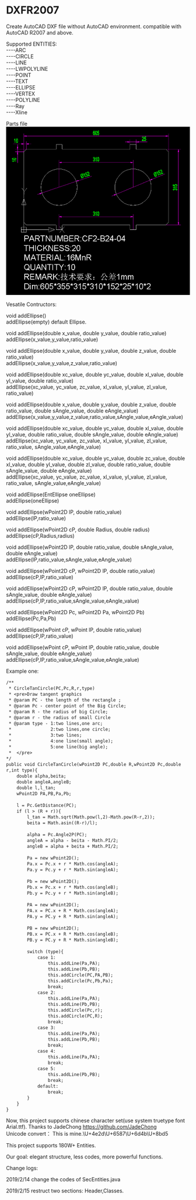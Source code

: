 # DXFR2007
Create AutoCAD DXF file without AutoCAD environment. compatible with AutoCAD R2007 and above.

Supported ENTITIES:<BR>
----ARC<BR>
----CIRCLE<BR>
----LINE<BR>
----LWPOLYLINE<BR>
----POINT<BR>
----TEXT<BR>
----ELLIPSE<BR>
----VERTEX<BR>
----POLYLINE<BR>
 ----Ray<BR>
 ----Xline<BR>
  
Parts file<br>
<img src="examples/R2K_Parts.png" alt="parts" style="max-width:100%;">


  Vesatile Contructors:
  
void	addEllipse()<BR>
addEllipse(empty) default Ellipse.

void	addEllipse(double x_value, double y_value, double ratio_value)<BR>
addEllipse(x_value,y_value,ratio_value)

void	addEllipse(double x_value, double y_value, double z_value, double ratio_value)<BR>
addEllipse(x_value,y_value,z_value,ratio_value)

void	addEllipse(double xc_value, double yc_value, double xl_value, double yl_value, double ratio_value)<BR>
addEllipse(xc_value, yc_value, zc_value, xl_value, yl_value, zl_value, ratio_value)

void	addEllipse(double x_value, double y_value, double z_value, double ratio_value, double sAngle_value, double eAngle_value)<BR>
addEllipse(x_value,y_value,z_value,ratio_value,sAngle_value,eAngle_value)

void	addEllipse(double xc_value, double yc_value, double xl_value, double yl_value, double ratio_value, double sAngle_value, double eAngle_value)<BR>
addEllipse(xc_value, yc_value, zc_value, xl_value, yl_value, zl_value, ratio_value, sAngle_value,eAngle_value)

void	addEllipse(double xc_value, double yc_value, double zc_value, double xl_value, double yl_value, double zl_value, double ratio_value, double sAngle_value, double eAngle_value)<BR>
addEllipse(xc_value, yc_value, zc_value, xl_value, yl_value, zl_value, ratio_value, sAngle_value,eAngle_value)

void	addEllipse(EntEllipse oneEllipse)<BR>
addEllipse(oneEllipse)

void	addEllipse(wPoint2D lP, double ratio_value)<BR>
addEllipse(lP,ratio_value)

void	addEllipse(wPoint2D cP, double Radius, double radius)<BR>
addEllipse(cP,Radius,radius)

void	addEllipse(wPoint2D lP, double ratio_value, double sAngle_value, double eAngle_value)<BR>
addEllipse(lP,ratio_value,sAngle_value,eAngle_value)

void	addEllipse(wPoint2D cP, wPoint2D lP, double ratio_value)<BR>
addEllipse(cP,lP,ratio_value)

void	addEllipse(wPoint2D cP, wPoint2D lP, double ratio_value, double sAngle_value, double eAngle_value)<BR>
addEllipse(cP,lP,ratio_value,sAngle_value,eAngle_value)

void	addEllipse(wPoint2D Pc, wPoint2D Pa, wPoint2D Pb)<BR>
addEllipse(Pc,Pa,Pb)

void	addEllipse(wPoint cP, wPoint lP, double ratio_value)<BR>
addEllipse(cP,lP,ratio_value)

void	addEllipse(wPoint cP, wPoint lP, double ratio_value, double sAngle_value, double eAngle_value)<BR>
addEllipse(cP,lP,ratio_value,sAngle_value,eAngle_value)

Example one:

    /**
     * CircleTanCircle(PC,Pc,R,r,type)
     * <pre>Draw tangent graphics
     * @param PC - the length of the rectangle ;
     * @param Pc - center point of the Big Circle;
     * @param R - the radius of big Circle;
     * @param r - the radius of small Circle
     * @param type - 1:two lines,one arc;
     *               2:two lines,one circle;
     *               3:two lines;
     *               4:one line(small angle);
     *               5:one line(big angle);
 	 *	</pre>
    */
	public void CircleTanCircle(wPoint2D PC,double R,wPoint2D Pc,double r,int type){
		double alpha,beita;
		double angleA,angleB;
		double l,l_tan;
		wPoint2D PA,PB,Pa,Pb;
		
		l = Pc.GetDistance(PC);
		if (l > (R + r)){
			l_tan = Math.sqrt(Math.pow(l,2)-Math.pow(R-r,2));
			beita = Math.asin((R-r)/l);
			
			alpha = Pc.Angle2P(PC);
			angleA = alpha - beita - Math.PI/2;
			angleB = alpha + beita + Math.PI/2;
			
			Pa = new wPoint2D();
			Pa.x = Pc.x + r * Math.cos(angleA);
			Pa.y = Pc.y + r * Math.sin(angleA);
			
			Pb = new wPoint2D();
			Pb.x = Pc.x + r * Math.cos(angleB);
			Pb.y = Pc.y + r * Math.sin(angleB);
			
			PA = new wPoint2D();
			PA.x = PC.x + R * Math.cos(angleA);
			PA.y = PC.y + R * Math.sin(angleA);
			
			PB = new wPoint2D();
			PB.x = PC.x + R * Math.cos(angleB);
			PB.y = PC.y + R * Math.sin(angleB);
			
			switch (type){
				case 1:
					this.addLine(Pa,PA);
					this.addLine(Pb,PB);
					this.addCircle(PC,PA,PB);
					this.addCircle(Pc,Pb,Pa);
					break;
				case 2:
					this.addLine(Pa,PA);
					this.addLine(Pb,PB);
					this.addCircle(Pc,r);
					this.addCircle(PC,R);
					break;
				case 3:
					this.addLine(Pa,PA);
					this.addLine(Pb,PB);
					break;
				case 4:
					this.addLine(Pa,PA);
					break;
				case 5:
					this.addLine(Pb,PB);
					break;
				default:
					break;
			}
		}
	}
		

Now, this project supports chinese character set(use system truetype font Arial.ttf). Thanks to JadeChong https://github.com/JadeChong <BR>
Unicode convert：
  This is mine.\U+4e2d\U+6587\U+6d4b\U+8bd5
  
  This project supports 180W+ Entities.
 
Our goal: elegant structure, less codes, more powerful functions.

Change logs:

2019/2/14 change the codes of SecEntities.java

2019/2/15  restruct two sections: Header,Classes.
